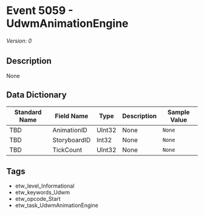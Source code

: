 # Event 5059 - UdwmAnimationEngine
###### Version: 0

## Description
None

## Data Dictionary
|Standard Name|Field Name|Type|Description|Sample Value|
|---|---|---|---|---|
|TBD|AnimationID|UInt32|None|`None`|
|TBD|StoryboardID|Int32|None|`None`|
|TBD|TickCount|UInt32|None|`None`|

## Tags
* etw_level_Informational
* etw_keywords_Udwm
* etw_opcode_Start
* etw_task_UdwmAnimationEngine